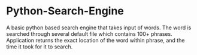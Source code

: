 # Python-Search-Engine

A basic python based search engine that takes input of words. The word is searched through several default file which contains 100+ phrases.
Application returns the exact location of the word within phrase, and the time it took for it to search. 
